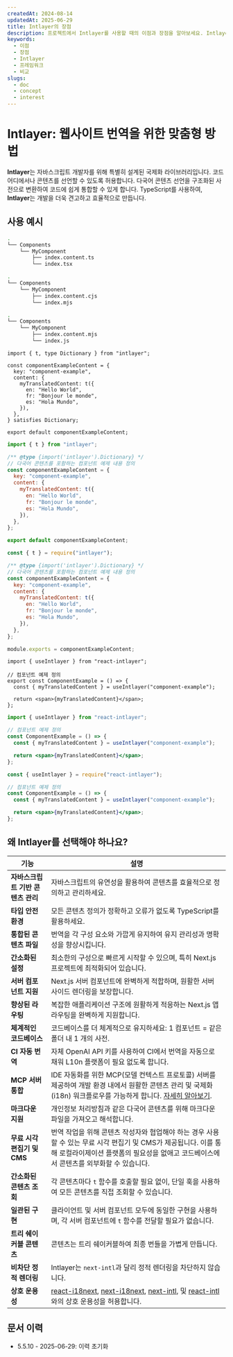 ```yaml
---
createdAt: 2024-08-14
updatedAt: 2025-06-29
title: Intlayer의 장점
description: 프로젝트에서 Intlayer를 사용할 때의 이점과 장점을 알아보세요. Intlayer가 다른 프레임워크와 차별화되는 이유를 이해하세요.
keywords:
  - 이점
  - 장점
  - Intlayer
  - 프레임워크
  - 비교
slugs:
  - doc
  - concept
  - interest
---
```


# Intlayer: 웹사이트 번역을 위한 맞춤형 방법

**Intlayer**는 자바스크립트 개발자를 위해 특별히 설계된 국제화 라이브러리입니다. 코드 어디에서나 콘텐츠를 선언할 수 있도록 허용합니다. 다국어 콘텐츠 선언을 구조화된 사전으로 변환하여 코드에 쉽게 통합할 수 있게 합니다. TypeScript를 사용하여, **Intlayer**는 개발을 더욱 견고하고 효율적으로 만듭니다.

## 사용 예시

```bash codeFormat="typescript"
.
└── Components
    └── MyComponent
        ├── index.content.ts
        └── index.tsx
```

```bash codeFormat="commonjs"
.
└── Components
    └── MyComponent
        ├── index.content.cjs
        └── index.mjs
```

```bash codeFormat="esm"
.
└── Components
    └── MyComponent
        ├── index.content.mjs
        └── index.js
```

```tsx fileName="./Components/MyComponent/index.content.ts" codeFormat="typescript"
import { t, type Dictionary } from "intlayer";

const componentExampleContent = {
  key: "component-example",
  content: {
    myTranslatedContent: t({
      en: "Hello World",
      fr: "Bonjour le monde",
      es: "Hola Mundo",
    }),
  },
} satisfies Dictionary;

export default componentExampleContent;
```

```jsx fileName="./Components/MyComponent/index.mjx" codeFormat="esm"
import { t } from "intlayer";

/** @type {import('intlayer').Dictionary} */
// 다국어 콘텐츠를 포함하는 컴포넌트 예제 내용 정의
const componentExampleContent = {
  key: "component-example",
  content: {
    myTranslatedContent: t({
      en: "Hello World",
      fr: "Bonjour le monde",
      es: "Hola Mundo",
    }),
  },
};

export default componentExampleContent;
```

```jsx fileName="./Components/MyComponent/index.csx" codeFormat="commonjs"
const { t } = require("intlayer");

/** @type {import('intlayer').Dictionary} */
// 다국어 콘텐츠를 포함하는 컴포넌트 예제 내용 정의
const componentExampleContent = {
  key: "component-example",
  content: {
    myTranslatedContent: t({
      en: "Hello World",
      fr: "Bonjour le monde",
      es: "Hola Mundo",
    }),
  },
};

module.exports = componentExampleContent;
```

```tsx fileName="./Components/MyComponent/index.tsx" codeFormat="typescript"
import { useIntlayer } from "react-intlayer";

// 컴포넌트 예제 정의
export const ComponentExample = () => {
  const { myTranslatedContent } = useIntlayer("component-example");

  return <span>{myTranslatedContent}</span>;
};
```

```jsx fileName="./Components/MyComponent/index.mjx" codeFormat="esm"
import { useIntlayer } from "react-intlayer";

// 컴포넌트 예제 정의
const ComponentExample = () => {
  const { myTranslatedContent } = useIntlayer("component-example");

  return <span>{myTranslatedContent}</span>;
};
```

```jsx fileName="./Components/MyComponent/index.csx" codeFormat="commonjs"
const { useIntlayer } = require("react-intlayer");

// 컴포넌트 예제 정의
const ComponentExample = () => {
  const { myTranslatedContent } = useIntlayer("component-example");

  return <span>{myTranslatedContent}</span>;
};
```

## 왜 Intlayer를 선택해야 하나요?

| 기능                              | 설명                                                                                                                                                                                                                                                                                                                                                                                                                                                                        |
| --------------------------------- | --------------------------------------------------------------------------------------------------------------------------------------------------------------------------------------------------------------------------------------------------------------------------------------------------------------------------------------------------------------------------------------------------------------------------------------------------------------------------- |
| **자바스크립트 기반 콘텐츠 관리** | 자바스크립트의 유연성을 활용하여 콘텐츠를 효율적으로 정의하고 관리하세요.                                                                                                                                                                                                                                                                                                                                                                                                   |
| **타입 안전 환경**                | 모든 콘텐츠 정의가 정확하고 오류가 없도록 TypeScript를 활용하세요.                                                                                                                                                                                                                                                                                                                                                                                                          |
| **통합된 콘텐츠 파일**            | 번역을 각 구성 요소와 가깝게 유지하여 유지 관리성과 명확성을 향상시킵니다.                                                                                                                                                                                                                                                                                                                                                                                                  |
| **간소화된 설정**                 | 최소한의 구성으로 빠르게 시작할 수 있으며, 특히 Next.js 프로젝트에 최적화되어 있습니다.                                                                                                                                                                                                                                                                                                                                                                                     |
| **서버 컴포넌트 지원**            | Next.js 서버 컴포넌트에 완벽하게 적합하며, 원활한 서버 사이드 렌더링을 보장합니다.                                                                                                                                                                                                                                                                                                                                                                                          |
| **향상된 라우팅**                 | 복잡한 애플리케이션 구조에 원활하게 적응하는 Next.js 앱 라우팅을 완벽하게 지원합니다.                                                                                                                                                                                                                                                                                                                                                                                       |
| **체계적인 코드베이스**           | 코드베이스를 더 체계적으로 유지하세요: 1 컴포넌트 = 같은 폴더 내 1 개의 사전.                                                                                                                                                                                                                                                                                                                                                                                               |
| **CI 자동 번역**                  | 자체 OpenAI API 키를 사용하여 CI에서 번역을 자동으로 채워 L10n 플랫폼이 필요 없도록 합니다.                                                                                                                                                                                                                                                                                                                                                                                 |
| **MCP 서버 통합**                 | IDE 자동화를 위한 MCP(모델 컨텍스트 프로토콜) 서버를 제공하여 개발 환경 내에서 원활한 콘텐츠 관리 및 국제화(i18n) 워크플로우를 가능하게 합니다. [자세히 알아보기](https://github.com/aymericzip/intlayer/blob/main/docs/docs/ko/mcp_server.md).                                                                                                                                                                                                                             |
| **마크다운 지원**                 | 개인정보 처리방침과 같은 다국어 콘텐츠를 위해 마크다운 파일을 가져오고 해석합니다.                                                                                                                                                                                                                                                                                                                                                                                          |
| **무료 시각 편집기 및 CMS**       | 번역 작업을 위해 콘텐츠 작성자와 협업해야 하는 경우 사용할 수 있는 무료 시각 편집기 및 CMS가 제공됩니다. 이를 통해 로컬라이제이션 플랫폼의 필요성을 없애고 코드베이스에서 콘텐츠를 외부화할 수 있습니다.                                                                                                                                                                                                                                                                    |
| **간소화된 콘텐츠 조회**          | 각 콘텐츠마다 `t` 함수를 호출할 필요 없이, 단일 훅을 사용하여 모든 콘텐츠를 직접 조회할 수 있습니다.                                                                                                                                                                                                                                                                                                                                                                        |
| **일관된 구현**                   | 클라이언트 및 서버 컴포넌트 모두에 동일한 구현을 사용하며, 각 서버 컴포넌트에 `t` 함수를 전달할 필요가 없습니다.                                                                                                                                                                                                                                                                                                                                                            |
| **트리 쉐이커블 콘텐츠**          | 콘텐츠는 트리 쉐이커블하여 최종 번들을 가볍게 만듭니다.                                                                                                                                                                                                                                                                                                                                                                                                                     |
| **비차단 정적 렌더링**            | Intlayer는 `next-intl`과 달리 정적 렌더링을 차단하지 않습니다.                                                                                                                                                                                                                                                                                                                                                                                                              |
| **상호 운용성**                   | [react-i18next](https://github.com/aymericzip/intlayer/blob/main/docs/docs/ko/intlayer_with_react-i18next.md), [next-i18next](https://github.com/aymericzip/intlayer/blob/main/docs/docs/ko/intlayer_with_next-i18next.md), [next-intl](https://github.com/aymericzip/intlayer/blob/main/docs/docs/ko/intlayer_with_next-intl.md), 및 [react-intl](https://github.com/aymericzip/intlayer/blob/main/docs/docs/ko/intlayer_with_react-intl.md)와의 상호 운용성을 허용합니다. |

## 문서 이력

- 5.5.10 - 2025-06-29: 이력 초기화

